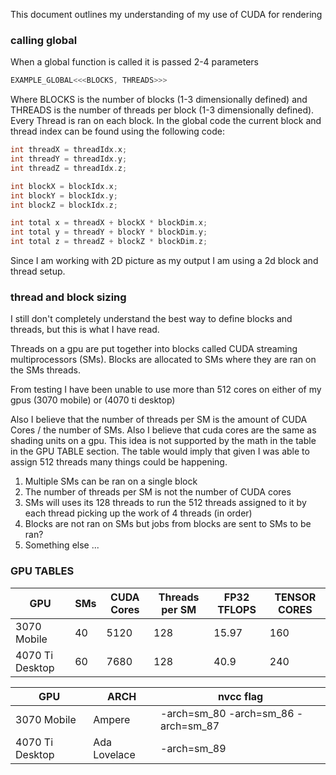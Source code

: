 This document outlines my understanding of my use of CUDA for rendering

### calling global

When a global function is called it is passed 2-4 parameters 

```cpp
EXAMPLE_GLOBAL<<<BLOCKS, THREADS>>>
```

Where BLOCKS is the number of blocks (1-3 dimensionally defined) and THREADS is the number of threads per block (1-3 dimensionally defined). Every Thread is ran on each block. In the global code the current block and thread index can be found using the following code:

```cpp
int threadX = threadIdx.x;
int threadY = threadIdx.y;
int threadZ = threadIdx.z;

int blockX = blockIdx.x;
int blockY = blockIdx.y;
int blockZ = blockIdx.z;

int total x = threadX + blockX * blockDim.x;
int total y = threadY + blockY * blockDim.y;
int total z = threadZ + blockZ * blockDim.z;
```

Since I am working with 2D picture as my output I am using a 2d block and thread setup.

### thread and block sizing

I still don't completely understand the best way to define blocks and threads, but this is what I have read.

Threads on a gpu are put together into blocks called CUDA streaming multiprocessors (SMs). 
Blocks are allocated to SMs where they are ran on the SMs threads.

From testing I have been unable to use more than 512 cores on either of my gpus (3070 mobile) or (4070 ti desktop)

Also I believe that the number of threads per SM is the amount of CUDA Cores / the number of SMs. Also I believe that cuda cores are the same as shading units on a gpu. This idea is not supported by the math in the table in the GPU TABLE section. The table would imply that given I was able to assign 512 threads many things could be happening.

1. Multiple SMs can be ran on a single block
2. The number of threads per SM is not the number of CUDA cores
3. SMs will uses its 128 threads to run the 512 threads assigned to it by each thread picking up the work of 4 threads (in order)
4. Blocks are not ran on SMs but jobs from blocks are sent to SMs to be ran?
5. Something else ...

### GPU TABLES

| GPU             | SMs | CUDA Cores | Threads per SM | FP32 TFLOPS | TENSOR CORES |
|-----------------|-----|------------|----------------|-------------|--------------|
| 3070 Mobile     | 40  | 5120       | 128            | 15.97       | 160          |
| 4070 Ti Desktop | 60  | 7680       | 128            | 40.9        | 240          |

| GPU             | ARCH         | nvcc flag                           |
|-----------------|--------------|-------------------------------------|
| 3070 Mobile     | Ampere       | -arch=sm_80 -arch=sm_86 -arch=sm_87 |
| 4070 Ti Desktop | Ada Lovelace | -arch=sm_89                         |